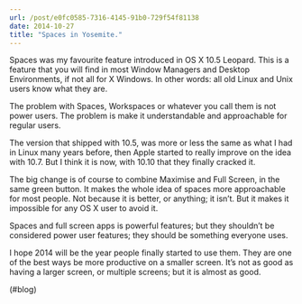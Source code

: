 ```yaml
---
url: /post/e0fc0585-7316-4145-91b0-729f54f81138
date: 2014-10-27
title: "Spaces in Yosemite."
---
```


Spaces was my favourite feature introduced in OS X 10.5 Leopard. This is a feature that you will find in most Window Managers and Desktop Environments, if not all for X Windows. In other words: all old Linux and Unix users know what they are.



The problem with Spaces, Workspaces or whatever you call them is not power users. The problem is make it understandable and approachable for regular users.



The version that shipped with 10.5, was more or less the same as what I had in Linux many years before, then Apple started to really improve on the idea with 10.7. But I think it is now, with 10.10 that they finally cracked it.



The big change is of course to combine Maximise and Full Screen, in the same green button. It makes the whole idea of spaces more approachable for most people. Not because it is better, or anything; it isn&#8217;t. But it makes it impossible for any OS X user to avoid it.



Spaces and full screen apps is powerful features; but they shouldn&#8217;t be considered power user features; they should be something everyone uses.



I hope 2014 will be the year people finally started to use them. They are one of the best ways be more productive on a smaller screen. It&#8217;s not as good as having a larger screen, or multiple screens; but it is almost as good.



(#blog)